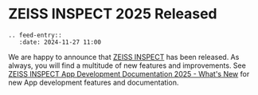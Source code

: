 # ZEISS INSPECT 2025 Released

```{eval-rst}
.. feed-entry::
   :date: 2024-11-27 11:00
```

We are happy to announce that [ZEISS INSPECT](https://www.zeiss.com/metrology/en/software/zeiss-inspect.html) has been released. As always, you will find a multitude of new features and improvements. See [ZEISS INSPECT App Development Documentation 2025 - What's New](https://zeissiqs.github.io/zeiss-inspect-addon-api/2025/news/news.html) for new App development features and documentation.